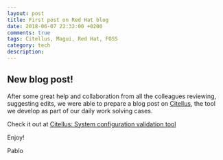```yaml
---
layout: post
title: First post on Red Hat blog
date: 2018-06-07 22:32:00 +0200
comments: true
tags: Citellus, Magui, Red Hat, FOSS
category: tech
description:
---
```


## New blog post!

After some great help and collaboration from all the colleagues reviewing, suggesting edits, we were able to prepare a blog post on [Citellus](https://citellusorg.github.io), the tool we develop as part of our daily work solving cases.

Check it out at [Citellus: System configuration validation tool](https://www.redhat.com/en/blog/citellus-system-configuration-validation-tool?scid=701f2000000tnTlAAI)

Enjoy!

Pablo
